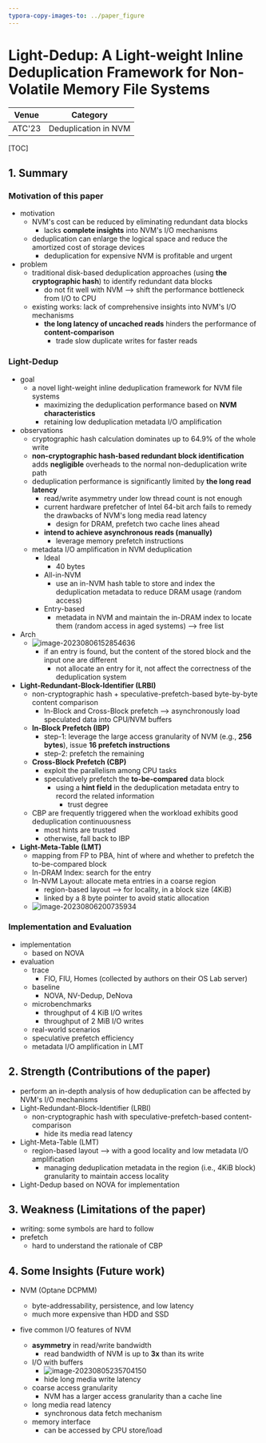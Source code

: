 ```yaml
---
typora-copy-images-to: ../paper_figure
---
```

# Light-Dedup: A Light-weight Inline Deduplication Framework for Non-Volatile Memory File Systems

|           Venue            |       Category       |
| :------------------------: | :------------------: |
| ATC'23 | Deduplication in NVM |
[TOC]

## 1. Summary
### Motivation of this paper

- motivation
  - NVM's cost can be reduced by eliminating redundant data blocks
    - lacks **complete insights** into NVM's I/O mechanisms
  - deduplication can enlarge the logical space and reduce the amortized cost of storage devices
    - deduplication for expensive NVM is profitable and urgent
- problem
  - traditional disk-based deduplication approaches (using **the cryptographic hash**) to identify redundant data blocks
    - do not fit well with NVM --> shift the performance bottleneck from I/O to CPU
  - existing works: lack of comprehensive insights into NVM's I/O mechanisms
    - **the long latency of uncached reads** hinders the performance of **content-comparison**
      - trade slow duplicate writes for faster reads

### Light-Dedup

- goal
  - a novel light-weight inline deduplication framework for NVM file systems
    - maximizing the deduplication performance based on **NVM characteristics**
    - retaining low deduplication metadata I/O amplification
- observations
  - cryptographic hash calculation dominates up to 64.9% of the whole write
  - **non-cryptographic hash-based redundant block identification** adds **negligible** overheads to the normal non-deduplication write path
  - deduplication performance is significantly limited by **the long read latency**
    - read/write asymmetry under low thread count is not enough
    - current hardware prefetcher of Intel 64-bit arch fails to remedy the drawbacks of NVM's long media read latency
      - design for DRAM, prefetch two cache lines ahead
    - **intend to achieve asynchronous reads (manually)**
      - leverage memory prefetch instructions
  - metadata I/O amplification in NVM deduplication
    - Ideal
      - 40 bytes
    - All-in-NVM
      - use an in-NVM hash table to store and index the deduplication metadata to reduce DRAM usage (random access)
    - Entry-based
      - metadata in NVM and maintain the in-DRAM index to locate them (random access in aged systems) --> free list
- Arch
  - ![image-20230806152854636](./../paper_figure/image-20230806152854636.png)
    - if an entry is found, but the content of the stored block and the input one are different
      - not allocate an entry for it, not affect the correctness of the deduplication system
- **Light-Redundant-Block-Identifier (LRBI)**
  - non-cryptographic hash + speculative-prefetch-based byte-by-byte content comparison
    - In-Block and Cross-Block prefetch --> asynchronously load speculated data into CPU/NVM buffers
  - **In-Block Prefetch (IBP)**
    - step-1: leverage the large access granularity of NVM (e.g., **256 bytes**), issue **16 prefetch instructions**
    - step-2: prefetch the remaining
  - **Cross-Block Prefetch (CBP)**
    - exploit the parallelism among CPU tasks
    - speculatively prefetch the **to-be-compared** data block
      - using a **hint field** in the deduplication metadata entry to record  the related information
        - trust degree
  - CBP are frequently triggered when the workload exhibits good deduplication continuousness
    - most hints are trusted
    - otherwise, fall back to IBP
- **Light-Meta-Table (LMT)**
  - mapping from FP to PBA, hint of where and whether to prefetch the to-be-compared block
  - In-DRAM Index: search for the entry
  - In-NVM Layout: allocate meta entries in a coarse region
    - region-based layout --> for locality, in a block size (4KiB)
    - linked by a 8 byte pointer to avoid static allocation
  - ![image-20230806200735934](./../paper_figure/image-20230806200735934.png)

### Implementation and Evaluation

- implementation
  - based on NOVA
- evaluation
  - trace
    - FIO, FIU, Homes (collected by authors on their OS Lab server)
  - baseline
    - NOVA, NV-Dedup, DeNova
  - microbenchmarks
    -  throughput of 4 KiB I/O writes
    - throughput of 2 MiB I/O writes
  - real-world scenarios
  - speculative prefetch efficiency
  - metadata I/O amplification in LMT

## 2. Strength (Contributions of the paper)

- perform an in-depth analysis of how deduplication can be affected by NVM's I/O mechanisms
- Light-Redundant-Block-Identifier (LRBI)
  - non-cryptographic hash with speculative-prefetch-based content-comparison
    - hide its media read latency
- Light-Meta-Table (LMT)
  - region-based layout --> with a good locality and low metadata I/O amplification
    - managing deduplication metadata in the region (i.e., 4KiB block) granularity to maintain access locality
- Light-Dedup based on NOVA for implementation

## 3. Weakness (Limitations of the paper)

- writing: some symbols are hard to follow
- prefetch
  - hard to understand the rationale of CBP

## 4. Some Insights (Future work)

- NVM (Optane DCPMM)
  - byte-addressability, persistence, and low latency
  - much more expensive than HDD and SSD

- five common I/O features of NVM
  - **asymmetry** in read/write bandwidth
    - read bandwidth of NVM is up to **3x** than its write
  - I/O with buffers
    - ![image-20230805235704150](./../paper_figure/image-20230805235704150.png)
    - hide long media write latency
  - coarse access granularity
    - NVM has a larger access granularity than a cache line
  - long media read latency
    - synchronous data fetch mechanism
  - memory interface
    - can be accessed by CPU store/load


